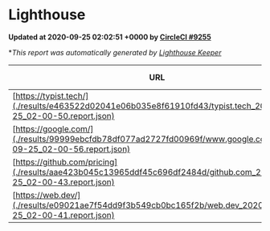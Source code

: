
# Lighthouse

**Updated at 2020-09-25 02:02:51 +0000 by [CircleCI #9255](https://circleci.com/gh/ItinerisLtd/lighthouse-keeper-example/9255)**

**This report was automatically generated by [Lighthouse Keeper](https://github.com/itinerisltd/lighthouse-keeper)*

| URL | Performance | Accessibility | Best Practices | SEO | PWA | Updated At |
| --- | --- | --- | --- | --- | --- | --- |
| [https://typist.tech/](./results/e463522d02041e06b035e8f61910fd43/typist.tech_2020-09-25_02-00-50.report.json) | 0.83 | 0.92 | 0.93 | 0.99 | 0.57 | 2020-09-25T02:00:50.891Z |
| [https://google.com/](./results/99999ebcfdb78df077ad2727fd00969f/www.google.com_2020-09-25_02-00-56.report.json) | 0.69 | 0.9 | 0.93 | 0.85 | 0.54 | 2020-09-25T02:00:56.069Z |
| [https://github.com/pricing](./results/aae423b045c13965ddf45c696df2484d/github.com_2020-09-25_02-00-43.report.json) | 0.56 | 0.96 | 0.93 | 0.92 | 0.54 | 2020-09-25T02:00:43.369Z |
| [https://web.dev/](./results/e09021ae7f54dd9f3b549cb0bc165f2b/web.dev_2020-09-25_02-00-41.report.json) | 0.83 | 1 | 0.93 | 1 | 0.96 | 2020-09-25T02:00:41.305Z |
